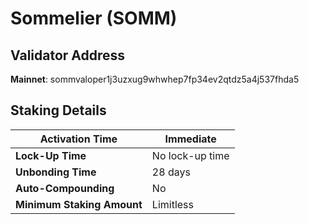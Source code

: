 # Sommelier (SOMM)

## **Validator Address**

**Mainnet**: sommvaloper1j3uzxug9whwhep7fp34ev2qtdz5a4j537fhda5

## Staking Details

| **Activation Time**        | Immediate       |
| -------------------------- | --------------- |
| **Lock-Up Time**           | No lock-up time |
| **Unbonding Time**         | 28 days         |
| **Auto-Compounding**       | No              |
| **Minimum Staking Amount** | Limitless       |

